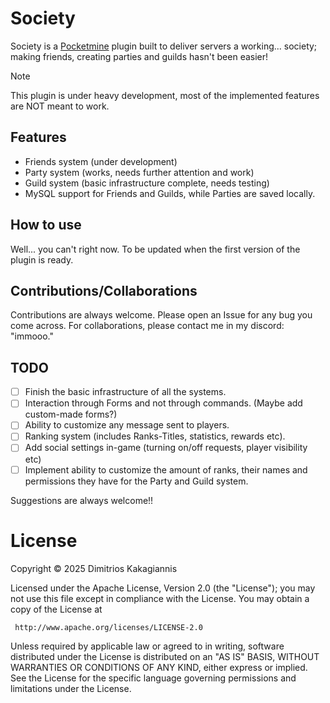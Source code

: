 # Society
Society is a [Pocketmine](https://github.com/pmmp/PocketMine-MP "Learn more about Pocketmine") plugin built to deliver servers a working... society; making friends, creating parties and guilds hasn't been easier!

> [!NOTE]
> This plugin is under heavy development, most of the implemented features are NOT meant to work.

## Features
* Friends system (under development)
* Party system (works, needs further attention and work)
* Guild system (basic infrastructure complete, needs testing)
* MySQL support for Friends and Guilds, while Parties are saved locally.

## How to use
Well... you can't right now. To be updated when the first version of the plugin is ready.

## Contributions/Collaborations
Contributions are always welcome. Please open an Issue for any bug you come across.
For collaborations, please contact me in my discord: "immooo."

## TODO
- [ ] Finish the basic infrastructure of all the systems.
- [ ] Interaction through Forms and not through commands. (Maybe add custom-made forms?)
- [ ] Ability to customize any message sent to players.
- [ ] Ranking system (includes Ranks-Titles, statistics, rewards etc).
- [ ] Add social settings in-game (turning on/off requests, player visibility etc)
- [ ] Implement ability to customize the amount of ranks, their names and permissions they have for the Party and Guild system.

Suggestions are always welcome!!

# License
Copyright © 2025 Dimitrios Kakagiannis

Licensed under the Apache License, Version 2.0 (the "License");
you may not use this file except in compliance with the License.
You may obtain a copy of the License at

     http://www.apache.org/licenses/LICENSE-2.0

Unless required by applicable law or agreed to in writing, software
distributed under the License is distributed on an "AS IS" BASIS,
WITHOUT WARRANTIES OR CONDITIONS OF ANY KIND, either express or implied.
See the License for the specific language governing permissions and
limitations under the License.
